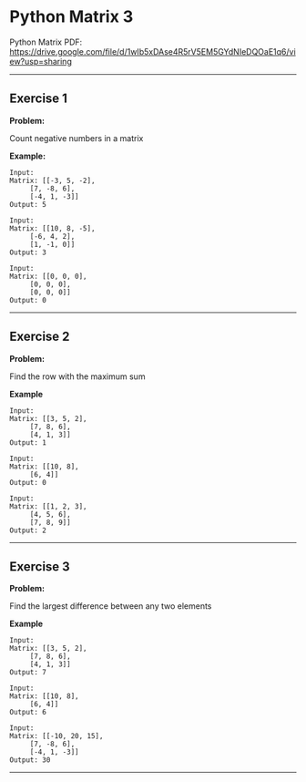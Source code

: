 # Python Matrix 3

Python Matrix PDF:
https://drive.google.com/file/d/1wIb5xDAse4R5rV5EM5GYdNIeDQOaE1q6/view?usp=sharing


---

## Exercise 1

**Problem:**

Count negative numbers in a matrix 

**Example:**

	Input:
	Matrix: [[-3, 5, -2], 
		 [7, -8, 6], 
		 [-4, 1, -3]]
	Output: 5
	
	Input:
	Matrix: [[10, 8, -5], 
		 [-6, 4, 2], 
		 [1, -1, 0]]
	Output: 3
	
	Input:
	Matrix: [[0, 0, 0], 
		 [0, 0, 0], 
		 [0, 0, 0]]
	Output: 0

---

## Exercise 2

**Problem:**

Find the row with the maximum sum 

**Example**

	Input:
	Matrix: [[3, 5, 2], 
		 [7, 8, 6], 
		 [4, 1, 3]]
	Output: 1
	
	Input:
	Matrix: [[10, 8], 
		 [6, 4]]
	Output: 0
	
	Input:
	Matrix: [[1, 2, 3], 
		 [4, 5, 6], 
		 [7, 8, 9]]
	Output: 2



---

## Exercise 3

**Problem:**

Find the largest difference between any two elements

**Example**

	Input:
	Matrix: [[3, 5, 2], 
		 [7, 8, 6], 
		 [4, 1, 3]]
	Output: 7
	
	Input:
	Matrix: [[10, 8], 
		 [6, 4]]
	Output: 6
	
	Input:
	Matrix: [[-10, 20, 15], 
		 [7, -8, 6], 
		 [-4, 1, -3]]
	Output: 30
 
---


